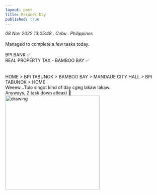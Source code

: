 ```yaml
---
layout: post
title: Errands Day
published: true
---
```

_08 Nov 2022 13:05:48 . Cebu . Philippines_
<br>
<br>
Managed to complete a few tasks today.
<br>
<br>
BPI BANK ✅
<br>
REAL PROPERTY TAX - BAMBOO BAY ✅
<br>
<br>
<br>
HOME > BPI TABUNOK > BAMBOO BAY > MANDAUE CITY HALL > BPI TABUNOK > HOME 
<br>
Weeew...Tulo singot kind of day cgeg lakaw lakaw.
<br>
Anyways, 2 task down atleast 🤛
<br>
<img src="https://drive.google.com/uc?export=view&id=1_-hHjmxBSl6fe4rVVUZBSfak5P104CAx" alt="drawing" width="300"/>
